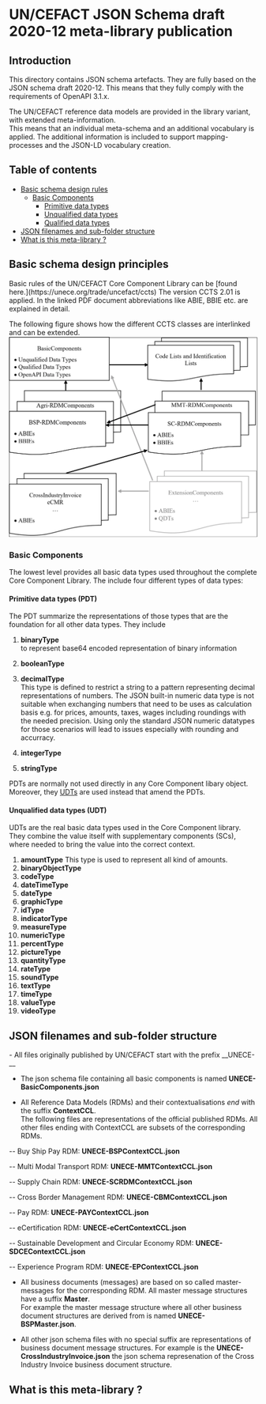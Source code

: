 # UN/CEFACT JSON Schema draft 2020-12 meta-library publication

## Introduction

This directory contains JSON schema artefacts. They are fully based on the JSON schema draft 2020-12.
This means that they fully comply with the requirements of OpenAPI 3.1.x.  

The UN/CEFACT reference data models are provided in the library variant, with extended meta-information.  
This means that an individual meta-schema and an additional vocabulary is applied. The additional information
is included to support mapping-processes and the JSON-LD vocabulary creation. 

## Table of contents
<!-- TOC depthFrom:1 depthTo:3 withLinks:1 updateOnSave:1 orderedList:0 -->

- [Basic schema design rules](#basicPrinciples)
  - [Basic Components](#basicComponents)
    - [Primitive data types](#pdt)
	- [Unqualified data types](#udt)
    - [Qualified data types](#qdt)	
- [JSON filenames and sub-folder structure](#jsonFilenames)
- [What is this meta-library ?](#metaLibrary)

<!-- /TOC -->

## Basic schema design principles

<a name="basicPrinciples" />
Basic rules of the UN/CEFACT Core Component Library can be [found here.](https://unece.org/trade/uncefact/ccts) The version CCTS 2.01 is applied.
In the linked PDF document abbreviations like ABIE, BBIE etc. are explained in detail.

The following figure shows how the different CCTS classes are interlinked and can be extended.
![Design principles](../../images/json_schema_principle.webp)

### Basic Components

<a name="basicComponents" />The lowest level provides all basic data types used throughout the complete Core Component Library. The include four different types of data types:

#### Primitive data types (PDT)

<a name="pdt" />The PDT summarize the representations of those types that are the foundation for all other data types. 
They include
1. __binaryType__  
to represent base64 encoded representation of binary information

2. __booleanType__
3. __decimalType__  
This type is defined to restrict a string to a pattern representing decimal representations of numbers. 
The JSON built-in numeric data type is not suitable when exchanging numbers that need to be uses as calculation
basis e.g. for prices, amounts, taxes, wages including roundings with the needed precision. Using only the standard JSON
numeric datatypes for those scenarios will lead to issues especially with rounding and accurracy.
4. __integerType__
5. __stringType__

PDTs are normally not used directly in any Core Component libary object. Moreover, they [UDTs](#udt) are used instead that amend the PDTs.

#### Unqualified data types (UDT)

<a name="udt" />UDTs are the real basic data types used in the Core Component library. They combine the value itself 
with supplementary components (SCs), where needed to bring the value into the correct context.

1. __amountType__ 
This type is used to represent all kind of amounts. 
2. __binaryObjectType__
3. __codeType__
4. __dateTimeType__
5. __dateType__
6. __graphicType__
7. __idType__
8. __indicatorType__
9. __measureType__
10. __numericType__
11. __percentType__
12. __pictureType__
13. __quantityType__
14. __rateType__
15. __soundType__
16. __textType__
17. __timeType__
18. __valueType__
19. __videoType__



## JSON filenames and sub-folder structure

<a name="jsonFilenames" />
- All files originally published by UN/CEFACT start with the prefix __UNECE-__

- The json schema file containing all basic components is named __UNECE-BasicComponents.json__

- All Reference Data Models (RDMs) and their contextualisations _end_ with the suffix __ContextCCL__.  
  The following files are representations of the official published RDMs. All other files ending with ContextCCL 
  are subsets of the corresponding RDMs.

-- Buy Ship Pay RDM: __UNECE-BSPContextCCL.json__

-- Multi Modal Transport RDM: __UNECE-MMTContextCCL.json__

-- Supply Chain RDM: __UNECE-SCRDMContextCCL.json__

-- Cross Border Management RDM: __UNECE-CBMContextCCL.json__

-- Pay RDM: __UNECE-PAYContextCCL.json__

-- eCertification RDM: __UNECE-eCertContextCCL.json__

-- Sustainable Development and Circular Economy RDM: __UNECE-SDCEContextCCL.json__

-- Experience Program RDM: __UNECE-EPContextCCL.json__

- All business documents (messages) are based on so called master-messages for the corresponding RDM. 
  All master message structures have a suffix __Master__.  
  For example the master message structure where all other business document structures are derived from
  is named __UNECE-BSPMaster.json__.

- All other json schema files with no special suffix are representations of business document message 
  structures. For example is the __UNECE-CrossIndustryInvoice.json__ the json schema represenation of
  the Cross Industry Invoice business document structure.


## What is this meta-library ?

<a name="metaLibrary" />
